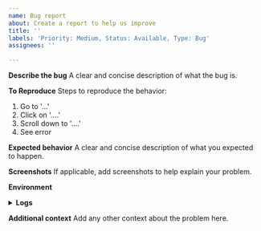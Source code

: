 ```yaml
---
name: Bug report
about: Create a report to help us improve
title: ''
labels: 'Priority: Medium, Status: Available, Type: Bug'
assignees: ''

---
```


**Describe the bug**
A clear and concise description of what the bug is.

**To Reproduce**
Steps to reproduce the behavior:
1. Go to '...'
2. Click on '....'
3. Scroll down to '....'
4. See error

**Expected behavior**
A clear and concise description of what you expected to happen.

**Screenshots**
If applicable, add screenshots to help explain your problem.

**Environment**

<details>
 <summary><b>Logs</b></summary>

```

```

</details>

**Additional context**
Add any other context about the problem here.
